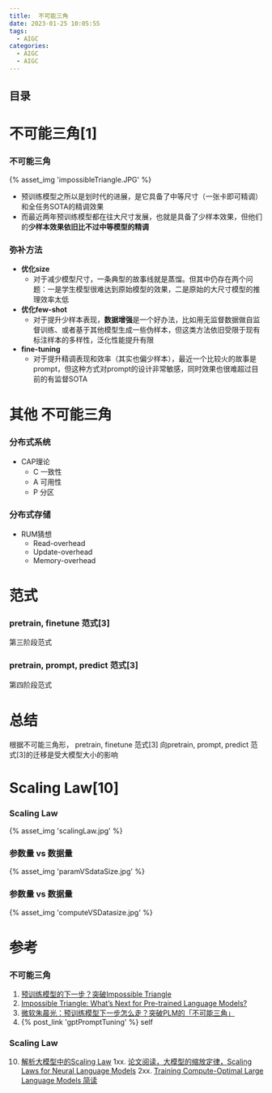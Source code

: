 ```yaml
---
title:  不可能三角
date: 2023-01-25 10:05:55
tags:
  - AIGC
categories: 
  - AIGC
  - AIGC 
---
```


<p></p>
<!-- more -->

## 目录
<!-- toc -->


# 不可能三角[1]
### 不可能三角
{% asset_img 'impossibleTriangle.JPG' %}

- 预训练模型之所以是划时代的进展，是它具备了中等尺寸（一张卡即可精调）和全任务SOTA的精调效果
- 而最近两年预训练模型都在往大尺寸发展，也就是具备了少样本效果，但他们的**少样本效果依旧比不过中等模型的精调**

### 弥补方法
+ **优化size**
  - 对于减少模型尺寸，一条典型的故事线就是蒸馏。但其中仍存在两个问题：一是学生模型很难达到原始模型的效果，二是原始的大尺寸模型的推理效率太低  
+ **优化few-shot**
  - 对于提升少样本表现，**数据增强**是一个好办法，比如用无监督数据做自监督训练、或者基于其他模型生成一些伪样本，但这类方法依旧受限于现有标注样本的多样性，泛化性能提升有限
+ **fine-tuning**
  - 对于提升精调表现和效率（其实也偏少样本），最近一个比较火的故事是prompt，但这种方式对prompt的设计非常敏感，同时效果也很难超过目前的有监督SOTA

# 其他 不可能三角
### 分布式系统  
 + CAP理论
   - C 一致性
   - A 可用性
   - P 分区
   
###  分布式存储
  + RUM猜想
    - Read-overhead 
    - Update-overhead 
    - Memory-overhead

# 范式
### pretrain, finetune 范式[3]
第三阶段范式
### pretrain, prompt, predict 范式[3]
第四阶段范式

# 总结
根据不可能三角形， pretrain, finetune 范式[3] 向pretrain, prompt, predict 范式[3]的迁移是受大模型大小的影响


# Scaling Law[10]
### Scaling Law
{% asset_img 'scalingLaw.jpg' %}

### 参数量 vs 数据量
{% asset_img 'paramVSdataSize.jpg' %}

### 参数量 vs 数据量
{% asset_img 'computeVSDatasize.jpg' %}


# 参考
### 不可能三角
1. [预训练模型的下一步？突破Impossible Triangle](https://zhuanlan.zhihu.com/p/501381510)
2. [Impossible Triangle: What’s Next for Pre-trained Language Models?](https://arxiv.org/pdf/2204.06130.pdf)
3. [微软朱晨光：预训练模型下一步怎么走？突破PLM的「不可能三角」](https://blog.csdn.net/zandaoguang/article/details/124395479)
4. {% post_link 'gptPromptTuning' %} self


### Scaling Law
10. [解析大模型中的Scaling Law](https://zhuanlan.zhihu.com/p/667489780)
1xx. [论文阅读，大模型的缩放定律，Scaling Laws for Neural Language Models](https://zhuanlan.zhihu.com/p/663296750)
2xx. [Training Compute-Optimal Large Language Models 简读 ](https://finisky.github.io/training-compute-optimal-large-language-models-summary/)